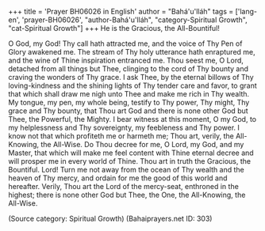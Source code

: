 +++
title = 'Prayer BH06026 in English'
author = "Bahá'u'lláh"
tags = ['lang-en', 'prayer-BH06026', "author-Bahá'u'lláh", "category-Spiritual Growth", "cat-Spiritual Growth"]
+++
He is the Gracious, the All-Bountiful!

O God, my God!  Thy call hath attracted me, and the voice of Thy Pen of Glory awakened me.  The stream of Thy holy utterance hath enraptured me, and the wine of Thine inspiration entranced me.  Thou seest me, O Lord, detached from all things but Thee, clinging to the cord of Thy bounty and craving the wonders of Thy grace.  I ask Thee, by the eternal billows of Thy loving-kindness and the shining lights of Thy tender care and favor, to grant that which shall draw me nigh unto Thee and make me rich in Thy wealth.  My tongue, my pen, my whole being, testify to Thy power, Thy might, Thy grace and Thy bounty, that Thou art God and there is none other God but Thee, the Powerful, the Mighty.
I bear witness at this moment, O my God, to my helplessness and Thy sovereignty, my feebleness and Thy power.  I know not that which profiteth me or harmeth me; Thou art, verily, the All-Knowing, the All-Wise.  Do Thou decree for me, O Lord, my God, and my Master, that which will make me feel content with Thine eternal decree and will prosper me in every world of Thine.  Thou art in truth the Gracious, the Bountiful.
Lord!  Turn me not away from the ocean of Thy wealth and the heaven of Thy mercy, and ordain for me the good of this world and hereafter. Verily, Thou art the Lord of the mercy-seat, enthroned in the highest; there is none other God but Thee, the One, the All-Knowing, the All-Wise.

(Source category: Spiritual Growth)
(Bahaiprayers.net ID: 303)
